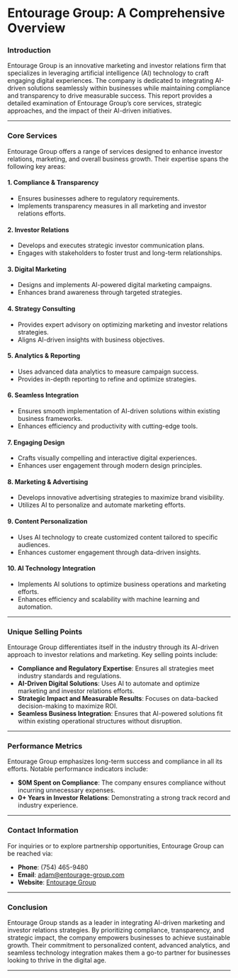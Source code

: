 # Entourage Group: A Comprehensive Overview 

### **Introduction**
Entourage Group is an innovative marketing and investor relations firm that specializes in leveraging artificial intelligence (AI) technology to craft engaging digital experiences. The company is dedicated to integrating AI-driven solutions seamlessly within businesses while maintaining compliance and transparency to drive measurable success. This report provides a detailed examination of Entourage Group’s core services, strategic approaches, and the impact of their AI-driven initiatives.

---

### **Core Services**
Entourage Group offers a range of services designed to enhance investor relations, marketing, and overall business growth. Their expertise spans the following key areas:

#### **1. Compliance & Transparency**
   - Ensures businesses adhere to regulatory requirements.
   - Implements transparency measures in all marketing and investor relations efforts.
   
#### **2. Investor Relations**
   - Develops and executes strategic investor communication plans.
   - Engages with stakeholders to foster trust and long-term relationships.

#### **3. Digital Marketing**
   - Designs and implements AI-powered digital marketing campaigns.
   - Enhances brand awareness through targeted strategies.
   
#### **4. Strategy Consulting**
   - Provides expert advisory on optimizing marketing and investor relations strategies.
   - Aligns AI-driven insights with business objectives.
   
#### **5. Analytics & Reporting**
   - Uses advanced data analytics to measure campaign success.
   - Provides in-depth reporting to refine and optimize strategies.

#### **6. Seamless Integration**
   - Ensures smooth implementation of AI-driven solutions within existing business frameworks.
   - Enhances efficiency and productivity with cutting-edge tools.

#### **7. Engaging Design**
   - Crafts visually compelling and interactive digital experiences.
   - Enhances user engagement through modern design principles.

#### **8. Marketing & Advertising**
   - Develops innovative advertising strategies to maximize brand visibility.
   - Utilizes AI to personalize and automate marketing efforts.

#### **9. Content Personalization**
   - Uses AI technology to create customized content tailored to specific audiences.
   - Enhances customer engagement through data-driven insights.

#### **10. AI Technology Integration**
   - Implements AI solutions to optimize business operations and marketing efforts.
   - Enhances efficiency and scalability with machine learning and automation.

---

### **Unique Selling Points**
Entourage Group differentiates itself in the industry through its AI-driven approach to investor relations and marketing. Key selling points include:

- **Compliance and Regulatory Expertise**: Ensures all strategies meet industry standards and regulations.
- **AI-Driven Digital Solutions**: Uses AI to automate and optimize marketing and investor relations efforts.
- **Strategic Impact and Measurable Results**: Focuses on data-backed decision-making to maximize ROI.
- **Seamless Business Integration**: Ensures that AI-powered solutions fit within existing operational structures without disruption.

---

### **Performance Metrics**
Entourage Group emphasizes long-term success and compliance in all its efforts. Notable performance indicators include:

- **$0M Spent on Compliance**: The company ensures compliance without incurring unnecessary expenses.
- **0+ Years in Investor Relations**: Demonstrating a strong track record and industry experience.

---

### **Contact Information**
For inquiries or to explore partnership opportunities, Entourage Group can be reached via:

- **Phone**: (754) 465-9480
- **Email**: adam@entourage-group.com
- **Website**: [Entourage Group](https://entouragegroup.com)

---

### **Conclusion**
Entourage Group stands as a leader in integrating AI-driven marketing and investor relations strategies. By prioritizing compliance, transparency, and strategic impact, the company empowers businesses to achieve sustainable growth. Their commitment to personalized content, advanced analytics, and seamless technology integration makes them a go-to partner for businesses looking to thrive in the digital age.

---
